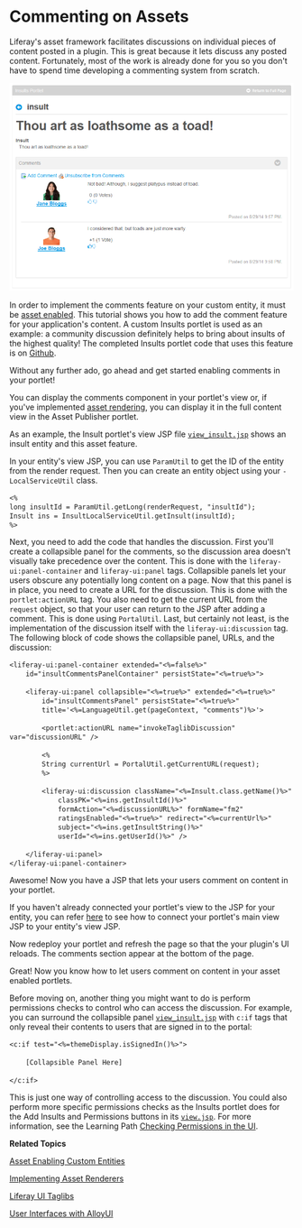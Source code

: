 # Commenting on Assets [](id=commenting-on-assets)

<!--
Testing Notes:

The starting example portlet for this tutorial is at ...
liferay-docs/develop/tutorials/code/tutorials-sdk/portlets/asset-framework-02-asset-enable-insults-portlet

On completing this tutorial, the example portlet looks like the portlet at ...
liferay-docs/develop/tutorials/code/tutorials-sdk/portlets/asset-framework-03-end-insults-portlet

Make sure to read their README files.
-->

Liferay's asset framework facilitates discussions on individual pieces of 
content posted in a plugin. This is great because it lets discuss any posted
content. Fortunately, most of the work is already done for you so you don't have
to spend time developing a commenting system from scratch. 

![Figure 1: Your JSP lets users comment on content in your portlet.](../../images/asset-fw-comments.png)

In order to implement the comments feature on your custom entity, it must be [asset enabled](/develop/tutorials/-/knowledge_base/6-2/adding-updating-and-deleting-assets-for-custom-entities). 
This tutorial shows you how to add the comment feature for your application's
content. A custom Insults portlet is used as an example: a community discussion
definitely helps to bring about insults of the highest quality! The
completed Insults portlet code that uses this feature is on 
[Github](https://github.com/liferay/liferay-docs/tree/6.2.x/develop/tutorials/code/tutorials-sdk/portlets/asset-framework-03-end-insults-portlet).

Without any further ado, go ahead and get started enabling comments in your 
portlet!

You can display the comments component in your portlet's view 
or, if you've implemented [asset rendering](/develop/learning-paths/mvc/-/knowledge_base/6-2/implementing-asset-renderers),
you can display it in the full content view in the Asset Publisher portlet. 

As an example, the Insult portlet's view JSP file
[`view_insult.jsp`](https://github.com/liferay/liferay-docs/blob/6.2.x/develop/tutorials/code/tutorials-sdk/portlets/asset-framework-03-end-insults-portlet/docroot/html/insult/view_insult.jsp)
shows an insult entity and this asset feature. 

In your entity's view JSP, you can use `ParamUtil` to get the ID of the entity
from the render request. Then you can create an entity object using your
`-LocalServiceUtil` class. 

    <%
    long insultId = ParamUtil.getLong(renderRequest, "insultId");
    Insult ins = InsultLocalServiceUtil.getInsult(insultId);
    %>

Next, you need to add the code that handles the discussion. First you'll create 
a collapsible panel for the comments, so the discussion area doesn't visually
take precedence over the content. This is done with the
`liferay-ui:panel-container` and `liferay-ui:panel` tags. Collapsible panels let
your users obscure any potentially long content on a page. Now that this panel
is in place, you need to create a URL for the discussion. This is done with the
`portlet:actionURL` tag. You also need to get the current URL from the `request`
object, so that your user can return to the JSP after adding a comment. This is
done using `PortalUtil`. Last, but certainly not least, is the implementation of
the discussion itself with the `liferay-ui:discussion` tag. The following block
of code shows the collapsible panel, URLs, and the discussion:

    <liferay-ui:panel-container extended="<%=false%>"
        id="insultCommentsPanelContainer" persistState="<%=true%>">
	
        <liferay-ui:panel collapsible="<%=true%>" extended="<%=true%>"
            id="insultCommentsPanel" persistState="<%=true%>"
            title='<%=LanguageUtil.get(pageContext, "comments")%>'>
	
            <portlet:actionURL name="invokeTaglibDiscussion" var="discussionURL" />
			
            <%
            String currentUrl = PortalUtil.getCurrentURL(request);
            %>
	
            <liferay-ui:discussion className="<%=Insult.class.getName()%>"
                classPK="<%=ins.getInsultId()%>"
                formAction="<%=discussionURL%>" formName="fm2"
                ratingsEnabled="<%=true%>" redirect="<%=currentUrl%>"
                subject="<%=ins.getInsultString()%>"
                userId="<%=ins.getUserId()%>" />

        </liferay-ui:panel>
    </liferay-ui:panel-container>

Awesome! Now you have a JSP that lets your users comment on content in your 
portlet.

If you haven't already connected your portlet's view to the JSP for your entity,
you can refer [here](/develop/tutorials/-/knowledge_base/6-2/relating-assets#creating-a-url-to-your-new-jsp)
to see how to connect your portlet's main view JSP to your entity's view JSP. 

Now redeploy your portlet and refresh the page so that the your plugin's UI
reloads. The comments section appear at the bottom of the page.

Great! Now you know how to let users comment on content in your asset enabled 
portlets. 

Before moving on, another thing you might want to do is perform permissions 
checks to control who can access the discussion. For example, you can surround
the collapsible panel 
[`view_insult.jsp`](https://github.com/liferay/liferay-docs/blob/6.2.x/develop/tutorials/code/tutorials-sdk/portlets/asset-framework-03-end-insults-portlet/docroot/html/insult/view_insult.jsp)
with `c:if` tags that only reveal their contents to users that are signed in to
the portal:

    <c:if test="<%=themeDisplay.isSignedIn()%>">

        [Collapsible Panel Here]

    </c:if>

This is just one way of controlling access to the discussion. You 
could also perform more specific permissions checks as the Insults 
portlet does for the Add Insults and Permissions buttons in its [`view.jsp`](https://github.com/liferay/liferay-docs/blob/6.2.x/develop/tutorials/code/tutorials-sdk/portlets/asset-framework-03-end-insults-portlet/docroot/html/insult/view.jsp).
For more information, see the Learning Path [Checking Permissions in the UI](/develop/learning-paths/mvc/-/knowledge_base/6-2/checking-for-permissions-in-the-ui).

**Related Topics**

[Asset Enabling Custom Entities](/develop/learning-paths/mvc/-/knowledge_base/6-2/asset-enabling-custom-entities)

[Implementing Asset Renderers](/develop/learning-paths/mvc/-/knowledge_base/6-2/implementing-asset-renderers)

[Liferay UI Taglibs](/develop/tutorials/-/knowledge_base/6-2/liferay-ui-taglibs)

[User Interfaces with AlloyUI](/develop/tutorials/-/knowledge_base/6-2/alloyui)
